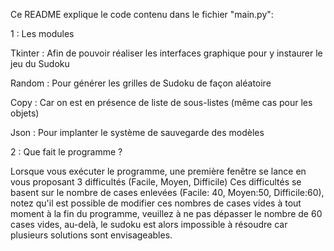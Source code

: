 Ce README explique le code contenu dans le fichier "main.py":

1 : Les modules 

Tkinter : Afin de pouvoir réaliser les interfaces graphique pour y instaurer le jeu du Sudoku

Random : Pour générer les grilles de Sudoku de façon aléatoire

Copy : Car on est en présence de liste de sous-listes (même cas pour les objets)

Json : Pour implanter le système de sauvegarde des modèles

2 : Que fait le programme ?

Lorsque vous exécuter le programme, une première fenêtre se lance en vous proposant 3 difficultés (Facile, Moyen, Difficile)
Ces difficultés se basent sur le nombre de cases enlevées (Facile: 40, Moyen:50, Difficile:60), notez qu'il est possible de modifier ces
nombres de cases vides à tout moment à la fin du programme, veuillez à ne pas dépasser le nombre de 60 cases vides, au-delà, le sudoku
est alors impossible à résoudre car plusieurs solutions sont envisageables.
